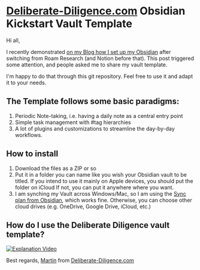 # [Deliberate-Diligence.com](https://www.deliberate-diligence.com/) Obsidian Kickstart Vault Template

Hi all,

I recently demonstrated [on my Blog how I set up my Obsidian](https://www.deliberate-diligence.com/i-was-wrong-obsidian-is-better-than-roam-after-all/) after switching from Roam Research (and Notion before that). This post triggered some attention, and people asked me to share my vault template.

I'm happy to do that through this git repository. Feel free to use it and adapt it to your needs. 

## The Template follows some basic paradigms:
1. Periodic Note-taking, i.e. having a daily note as a central entry point
2. Simple task management with #tag hierarchies
3. A lot of plugins and customizations to streamline the day-by-day workflows.

## How to install
1. Download the files as a ZIP or so
2. Put it in a folder you can name like you wish your Obsidian vault to be titled.
If you intend to use it mainly on Apple devices, you should put the folder on iCloud
If not, you can put it anywhere where you want.
3. I am synching my Vault across Windows/Mac, so I am using the [Sync plan from Obsidian](https://obsidian.md/sync), which works fine. Otherwise, you can choose other cloud drives (e.g. OneDrive, Google Drive, iCloud, etc.)

## How do I use the Deliberate Diligence vault template?
[![Explanation Video](https://user-images.githubusercontent.com/117580778/200184482-f910c654-a90d-41a6-95b1-5eee403b9161.png)](https://www.loom.com/share/d17c41e4605e41fe8314cad76ce72e50)


Best regards,
  [Martin](https://twitter.com/DelDiligence) from [Deliberate-Diligence.com](https://www.deliberate-diligence.com/) 
